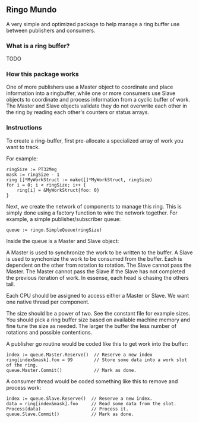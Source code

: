 ## Ringo Mundo

A very simple and optimized package to help manage a ring buffer use between publishers and consumers.

### What is a ring buffer?

TODO

### How this package works

One of more publishers use a Master object to coordinate and place information into a ringbuffer, while one or more consumers use Slave objects to coordinate and process information from a cyclic buffer of work. The Master and Slave objects validate they do not overwrite each other in the ring by reading each other's counters or status arrays.

### Instructions

To create a ring-buffer, first pre-allocate a specialized array of work you want to track.

For example:
```
ringSize := PT32Meg
mask := ringSize - 1
ring []*MyWorkStruct := make([]*MyWorkStruct, ringSize)
for i = 0; i < ringSize; i++ {
	ring[i] = &MyWorkStruct{foo: 0}
}
```
Next, we create the network of components to manage this ring.  This is simply done using a factory function to wire the network together.  For example, a simple publisher/subscriber queue:
```
queue := ringo.SimpleQueue(ringSize)
```
Inside the queue is a Master and Slave object:

A Master is used to synchronize the work to be written to the buffer.
A Slave is used to synchonize the work to be consumed from the buffer.
Each is dependent on the other from rotation to rotation.  The Slave cannot pass the Master.  The Master cannot pass the Slave if the Slave has not completed the previous iteration of work. In essense, each head is chasing the others tail.

Each CPU should be assigned to access either a Master or Slave. We want one native thread per component.

The size should be a power of two.  See the constant file for example sizes. You should pick a ring buffer size based on available machine memory and fine tune the size as needed.  The larger the buffer the less number of rotations and possible contentions.

A publisher go routine would be coded like this to get work into the buffer:
```
index := queue.Master.Reserve()  // Reserve a new index
ring[index&mask].foo = 99        // Store some data into a work slot of the ring.
queue.Master.Commit()            // Mark as done.
```
A consumer thread would be coded something like this to remove and process work:
```
index := queue.Slave.Reserve()  // Reserve a new index.
data = ring[index&mask].foo     // Read some data from the slot.
Process(data)                   // Process it.
queue.Slave.Commit()            // Mark as done.

```
